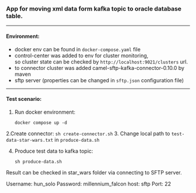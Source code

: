 ### App for moving xml data form kafka topic to oracle database table.

---
#### Environment:
- docker env can be found in `docker-compose.yaml` file
- control-center was added to env for cluster monitoring, \
  so cluster state can be checked by `http://localhost:9021/clusters` url.
- to connector cluster was added camel-sftp-kafka-connector-0.10.0 by maven
- sftp server (properties can be changed in `sftp.json` configuration file)

---
#### Test scenario:
 1. Run docker environment:
    ```
    docker compose up -d
    ```

 2.Create connector:
    ```
    sh create-connector.sh
    ```
 3. Change local path to `test-data-star-wars.txt` in `produce-data.sh`

 4. Produce test data to kafka topic:
    ```
    sh produce-data.sh
    ```
    
Result can be checked in star_wars folder via connecting to SFTP server.

Username: hun_solo
Password: millennium_falcon
host: sftp
Port: 22